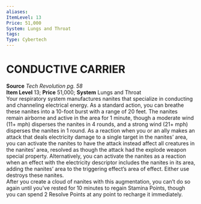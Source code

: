 ```yaml
---
aliases: 
ItemLevel: 13
Price: 51,000
System: Lungs and Throat
tags: 
Type: Cybertech
---
```

# CONDUCTIVE CARRIER
**Source** _Tech Revolution pg. 58_  
**Item Level** 13; **Price** 51,000; **System** Lungs and Throat  
Your respiratory system manufactures nanites that specialize in conducting and channeling electrical energy. As a standard action, you can breathe these nanites into a 10-foot burst with a range of 20 feet. The nanites remain airborne and active in the area for 1 minute, though a moderate wind (11+ mph) disperses the nanites in 4 rounds, and a strong wind (21+ mph) disperses the nanites in 1 round. As a reaction when you or an ally makes an attack that deals electricity damage to a single target in the nanites’ area, you can activate the nanites to have the attack instead affect all creatures in the nanites’ area, resolved as though the attack had the explode weapon special property. Alternatively, you can activate the nanites as a reaction when an effect with the electricity descriptor includes the nanites in its area, adding the nanites’ area to the triggering effect’s area of effect. Either use destroys these nanites.  
After you create a cloud of nanites with this augmentation, you can’t do so again until you’ve rested for 10 minutes to regain Stamina Points, though you can spend 2 Resolve Points at any point to recharge it immediately.